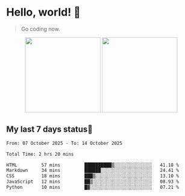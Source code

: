 # Hello, world! 🥰
> Go coding now.

<div align="center">
<div><img src="https://github-readme-stats.vercel.app/api?username=Xrondev&count_private=true" height="200px"/> <img src="https://github-readme-stats.vercel.app/api/top-langs/?username=Xrondev" height="200px"/></div>
</div>
<div align="center"></div>  

## My last 7 days status🧐

<!--START_SECTION:waka-->

```txt
From: 07 October 2025 - To: 14 October 2025

Total Time: 2 hrs 20 mins

HTML         57 mins         ██████████▒░░░░░░░░░░░░░░   41.18 %
Markdown     34 mins         ██████░░░░░░░░░░░░░░░░░░░   24.41 %
CSS          18 mins         ███▒░░░░░░░░░░░░░░░░░░░░░   13.10 %
JavaScript   12 mins         ██▒░░░░░░░░░░░░░░░░░░░░░░   08.93 %
Python       10 mins         █▓░░░░░░░░░░░░░░░░░░░░░░░   07.21 %
```

<!--END_SECTION:waka-->

